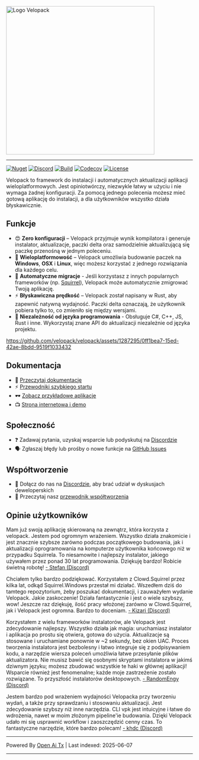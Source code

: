 <picture>
  <source media="(prefers-color-scheme: dark)" srcset="https://raw.githubusercontent.com/velopack/velopack/develop/artwork/velopack-white.svg">
  <img alt="Logo Velopack" src="https://raw.githubusercontent.com/velopack/velopack/develop/artwork/velopack-black.svg" width="400">
</picture>

---

[![Nuget](https://img.shields.io/nuget/v/Velopack?style=flat-square&logo=nuget&logoColor=white)](https://www.nuget.org/packages/Velopack/)
[![Discord](https://img.shields.io/badge/chat-Discord-5865F2?style=flat-square&logo=discord&logoColor=white)](https://discord.gg/M6he8ZPAAJ)
[![Build](https://img.shields.io/github/actions/workflow/status/velopack/velopack/build.yml?branch=develop&style=flat-square&logo=github&logoColor=white)](https://github.com/velopack/velopack/actions)
[![Codecov](https://img.shields.io/codecov/c/github/velopack/velopack?style=flat-square&logo=codecov&logoColor=white)](https://app.codecov.io/gh/velopack/velopack)
[![License](https://img.shields.io/github/license/velopack/velopack?style=flat-square)](https://github.com/velopack/velopack/blob/develop/LICENSE)


Velopack to framework do instalacji i automatycznych aktualizacji aplikacji wieloplatformowych. Jest opiniotwórczy, niezwykle łatwy w użyciu i nie wymaga żadnej konfiguracji. Za pomocą jednego polecenia możesz mieć gotową aplikację do instalacji, a dla użytkowników wszystko działa błyskawicznie.

## Funkcje

- 😍 **Zero konfiguracji** – Velopack przyjmuje wynik kompilatora i generuje instalator, aktualizacje, paczki delta oraz samodzielnie aktualizującą się paczkę przenośną w jednym poleceniu.
- 🎯 **Wieloplatformowość** – Velopack umożliwia budowanie paczek na **Windows**, **OSX** i **Linux**, więc możesz korzystać z jednego rozwiązania dla każdego celu.
- 🚀 **Automatyczne migracje** - Jeśli korzystasz z innych popularnych frameworków (np. [Squirrel](https://github.com/Squirrel/Squirrel.Windows)), Velopack może automatycznie zmigrować Twoją aplikację.
- ⚡️ **Błyskawiczna prędkość** – Velopack został napisany w Rust, aby zapewnić natywną wydajność. Paczki delta oznaczają, że użytkownik pobiera tylko to, co zmieniło się między wersjami.
- 📔 **Niezależność od języka programowania** - Obsługuje C#, C++, JS, Rust i inne. Wykorzystaj znane API do aktualizacji niezależnie od języka projektu.

https://github.com/velopack/velopack/assets/1287295/0ff1bea7-15ed-42ae-8bdd-9519f1033432

## Dokumentacja
- 📖 [Przeczytaj dokumentację](https://docs.velopack.io/)
- ⚡ [Przewodniki szybkiego startu](https://docs.velopack.io/category/quick-start)
- 🕶️ [Zobacz przykładowe aplikacje](https://docs.velopack.io/category/sample-apps)
- 📺 [Strona internetowa i demo](https://velopack.io/)

## Społeczność
- ❓ Zadawaj pytania, uzyskaj wsparcie lub podyskutuj na [Discordzie](https://discord.gg/CjrCrNzd3F)
- 🗣️ Zgłaszaj błędy lub prośby o nowe funkcje na [GitHub Issues](https://github.com/velopack/velopack/issues)

## Współtworzenie
- 💬 Dołącz do nas na [Discordzie](https://discord.gg/CjrCrNzd3F), aby brać udział w dyskusjach deweloperskich
- 🚦 Przeczytaj nasz [przewodnik współtworzenia](https://docs.velopack.io/category/contributing)

## Opinie użytkowników 
Mam już swoją aplikację skierowaną na zewnątrz, która korzysta z velopack. Jestem pod ogromnym wrażeniem. Wszystko działa znakomicie i jest znacznie szybsze zarówno podczas początkowego budowania, jak i aktualizacji oprogramowania na komputerze użytkownika końcowego niż w przypadku Squirrela. To niesamowite i najlepszy instalator, jakiego używałem przez ponad 30 lat programowania. Dziękuję bardzo! Robicie świetną robotę!
[- Stefan (Discord)](https://discord.com/channels/767856501477343282/767856501477343286/1195642674078830613)

Chciałem tylko bardzo podziękować. Korzystałem z Clowd.Squirrel przez kilka lat, odkąd Squirrel.Windows przestał mi działać. Wszedłem dziś do tamtego repozytorium, żeby poszukać dokumentacji, i zauważyłem wydanie Velopack. Jakie zaskoczenie! Działa fantastycznie i jest o wiele szybszy, wow! Jeszcze raz dziękuję, ilość pracy włożonej zarówno w Clowd.Squirrel, jak i Velopack jest ogromna. Bardzo to doceniam.
[- Kizari (Discord)](https://discord.com/channels/767856501477343282/767856501477343286/1200837489640878180)

Korzystałem z wielu frameworków instalatorów, ale Velopack jest zdecydowanie najlepszy. Wszystko działa jak magia: uruchamiasz instalator i aplikacja po prostu się otwiera, gotowa do użycia. Aktualizacje są stosowane i uruchamiane ponownie w ~2 sekundy, bez okien UAC. Proces tworzenia instalatora jest bezbolesny i łatwo integruje się z podpisywaniem kodu, a narzędzie wiersza poleceń umożliwia łatwe przesyłanie plików aktualizatora. Nie musisz bawić się osobnymi skryptami instalatora w jakimś dziwnym języku; możesz zbudować wszystkie te haki w głównej aplikacji! Wsparcie również jest fenomenalne; każde moje zastrzeżenie zostało rozwiązane. To przyszłość instalatorów desktopowych.
[- RandomEngy (Discord)](https://discord.com/channels/767856501477343282/947444323765583913/1200897478036299861)

Jestem bardzo pod wrażeniem wydajności Velopacka przy tworzeniu wydań, a także przy sprawdzaniu i stosowaniu aktualizacji. Jest zdecydowanie szybszy niż inne narzędzia. CLI vpk jest intuicyjne i łatwe do wdrożenia, nawet w moim złożonym pipeline'ie budowania. Dzięki Velopack udało mi się usprawnić workflow i zaoszczędzić cenny czas. To fantastyczne narzędzie, które bardzo polecam!
[- khdc (Discord)](https://discord.com/channels/767856501477343282/947444323765583913/1216460920696344576)


---

Powered By [Open Ai Tx](https://github.com/OpenAiTx/OpenAiTx) | Last indexed: 2025-06-07

---